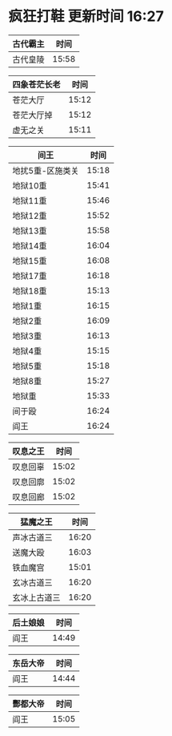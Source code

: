 # 疯狂打鞋 更新时间 16:27

| 古代霸主   | 时间    |
|--------|-------|
| 古代皇陵 | 15:58 |

| 四象苍茫长老   | 时间    |
|--------|-------|
| 苍茫大厅 | 15:12 |
| 苍茫大厅掉 | 15:12 |
| 虚无之关 | 15:11 |

| 间王   | 时间    |
|--------|-------|
| 地扰5重-区施类关 | 15:18 |
| 地狱10重 | 15:41 |
| 地狱11重 | 15:46 |
| 地狱12重 | 15:52 |
| 地狱13重 | 15:58 |
| 地狱14重 | 16:04 |
| 地狱15重 | 16:08 |
| 地狱17重 | 16:18 |
| 地狱18重 | 15:13 |
| 地狱1重 | 16:15 |
| 地狱2重 | 16:09 |
| 地狱3重 | 16:13 |
| 地狱4重 | 15:15 |
| 地狱5重 | 15:18 |
| 地狱8重 | 15:27 |
| 地狱重 | 15:33 |
| 间于殴 | 16:24 |
| 阎王 | 16:24 |

| 叹息之王   | 时间    |
|--------|-------|
| 叹息回辜 | 15:02 |
| 叹息回廓 | 15:02 |
| 叹息回廊 | 15:02 |

| 猛魔之王   | 时间    |
|--------|-------|
| 声冰古道三 | 16:20 |
| 送魔大殴 | 16:03 |
| 铁血魔宫 | 15:01 |
| 玄冰古道三 | 16:20 |
| 玄冰上古道三 | 16:20 |

| 后土娘娘   | 时间    |
|--------|-------|
| 阎王 | 14:49 |

| 东岳大帝   | 时间    |
|--------|-------|
| 阎王 | 14:44 |

| 酆都大帝   | 时间    |
|--------|-------|
| 阎王 | 15:05 |